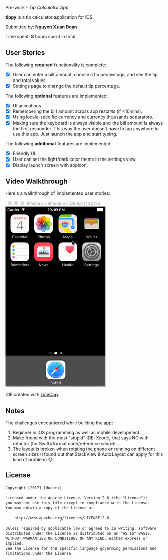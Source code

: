 Pre-work - *Tip Calculator App*

**tippy** is a tip calculator application for iOS.

Submitted by: **Nguyen Xuan Doan**

Time spent: **8** hours spent in total

## User Stories

The following **required** functionality is complete:

* [x] User can enter a bill amount, choose a tip percentage, and see the tip and total values.
* [x] Settings page to change the default tip percentage.

The following **optional** features are implemented:
* [x] UI animations.
* [x] Remembering the bill amount across app restarts (if <10mins).
* [x] Using locale-specific currency and currency thousands separators.
* [x] Making sure the keyboard is always visible and the bill amount is always the first responder. This way the user doesn't have to tap anywhere to use this app. Just launch the app and start typing.

The following **additional** features are implemented:

- [x] Friendly UI.
- [x] User can set the light/dark color theme in the settings view.
- [x] Display launch screen with appicon.

## Video Walkthrough 

Here's a walkthrough of implemented user stories:

![Video Walkthrough](tippy.gif)

GIF created with [LiceCap](http://www.cockos.com/licecap/).

## Notes

The challenges encountered while building the app:  
1. Beginner in iOS programming as well as mobile development.  
2. Make friend with the most "stupid" IDE: Xcode, that says NO with refactor (for Swift)/format code/reference search...  
3. The layout is broken when rotating the phone or running on different screen sizes (I found out that StackView & AutoLayout can apply for this kind of problem) :sweat:

## License

    Copyright [2017] [doannx]

    Licensed under the Apache License, Version 2.0 (the "License");
    you may not use this file except in compliance with the License.
    You may obtain a copy of the License at

        http://www.apache.org/licenses/LICENSE-2.0

    Unless required by applicable law or agreed to in writing, software
    distributed under the License is distributed on an "AS IS" BASIS,
    WITHOUT WARRANTIES OR CONDITIONS OF ANY KIND, either express or implied.
    See the License for the specific language governing permissions and
    limitations under the License.
